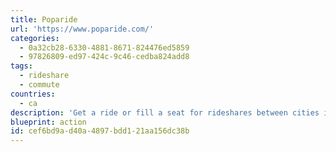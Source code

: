 ```yaml
---
title: Poparide
url: 'https://www.poparide.com/'
categories:
  - 0a32cb28-6330-4881-8671-824476ed5859
  - 97826809-ed97-424c-9c46-cedba824add8
tags:
  - rideshare
  - commute
countries:
  - ca
description: 'Get a ride or fill a seat for rideshares between cities in Canada. Having 3 people in the car can be more efficient than some of their big-ass trains and is 1/5th the impact of flying.'
blueprint: action
id: cef6bd9a-d40a-4897-bdd1-21aa156dc38b
---
```

